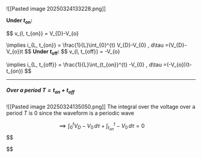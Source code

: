 ![[Pasted image 20250324133228.png]]

**Under $t_\text{on}:$**

$$
v_{l, t_{on}} = V_{D}-V_{o}

$$
$$
\implies i_{L, t_{on}} = \frac{1}{L}\int_{0}^{t} V_{D}-V_{0} \, d\tau =(V_{D}-V_{o})t
$$
**Under $t_\text{off}:$**
$$
v_{l, t_{off}} = -V_{o}

$$
$$
\implies i_{L, t_{off}} = \frac{1}{L}\int_{t_{on}}^{t} -V_{0} \, d\tau =(-V_{o})(t-t_{on})
$$
***
##### Over a period $T = t_{on} + t_{off}$
![[Pasted image 20250324135050.png]]
The integral over the voltage over a period $T$ is $0$ since the waveform is a periodic wave

$$
\implies \int_{0}^{t} V_{D}-V_{0} \, d\tau + \int_{t_{on}}^{t} -V_{0} \,d\tau = 0
$$
$$

$$
$$

$$